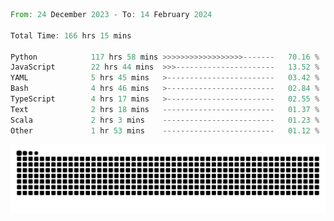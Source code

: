 <!--START_SECTION:waka-->

```rust
From: 24 December 2023 - To: 14 February 2024

Total Time: 166 hrs 15 mins

Python            117 hrs 58 mins >>>>>>>>>>>>>>>>>>-------   70.16 %
JavaScript        22 hrs 44 mins  >>>----------------------   13.52 %
YAML              5 hrs 45 mins   >------------------------   03.42 %
Bash              4 hrs 46 mins   >------------------------   02.84 %
TypeScript        4 hrs 17 mins   >------------------------   02.55 %
Text              2 hrs 18 mins   -------------------------   01.37 %
Scala             2 hrs 3 mins    -------------------------   01.23 %
Other             1 hr 53 mins    -------------------------   01.12 %
```

<!--END_SECTION:waka-->


<picture>
  <source media="(prefers-color-scheme: dark)" srcset="https://raw.githubusercontent.com/jeerawut97/jeerawut97/output/github-contribution-grid-snake.svg">
  <img alt="github contribution grid snake animation" src="https://raw.githubusercontent.com/jeerawut97/jeerawut97/output/github-contribution-grid-snake.svg">
</picture>
